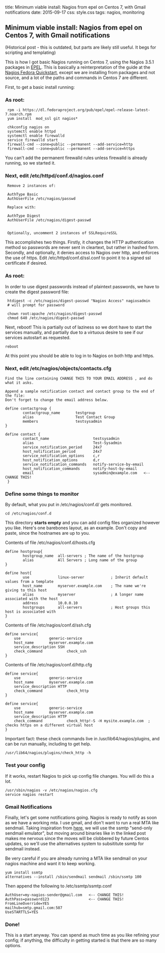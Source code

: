 title: Minimum viable install: Nagios from epel on Centos 7, with Gmail notifications
date: 2015-09-17
css: style.css
tags: nagios, monitoring


## Minimum viable install: Nagios from epel on Centos 7, with Gmail notifications

(Historical post - this is outdated, but parts are likely still useful. It begs for scripting and templating)

This is how I got basic Nagios running on Centos 7, using the Nagios 3.5.1 packages in [EPEL](https://fedoraproject.org/wiki/EPEL). This is basically a reinterpretation of the guide at the [Nagios Fedora Quickstart](https://assets.nagios.com/downloads/nagioscore/docs/nagioscore/3/en/quickstart-fedora.html), except we are installing from packages and not source, and a lot of the paths and commands in Centos 7 are different.

First, to get a basic install running:

### As root:

     rpm -i https://dl.fedoraproject.org/pub/epel/epel-release-latest-7.noarch.rpm
     yum install  mod_ssl git nagios*

     chkconfig nagios on
     systemctl enable httpd
     systemctl enable firewalld
     service firewalld start
     firewall-cmd --zone=public --permanent --add-service=http
     firewall-cmd --zone=public --permanent --add-service=https

You can't add the permanent firewalld rules unless firewalld is already running, so we started it.

### Next, edit /etc/httpd/conf.d/nagios.conf

     Remove 2 instances of:
	    
     AuthType Basic
     AuthUserFile /etc/nagios/passwd
		        
     Replace with:
			      
     AuthType Digest
     AuthUserFile /etc/nagios/digest-passwd
		       

     Optionally, uncomment 2 instances of SSLRequireSSL

This accomplishes two things. Firstly, it changes the HTTP authentication method so passwords are never sent in cleartext, but rather in hashed form. Secondly, and optionally, it denies access to Nagios over http, and enforces the use of https. Edit /etc/httpd/conf.d/ssl.conf to point it to a signed ssl certificate if desired.

### As root:
In order to use digest passwords instead of plaintext passwords, we have to create the digest password file:

     htdigest -c /etc/nagios/digest-passwd "Nagios Access" nagiosadmin
     # will prompt for password

     chown root:apache /etc/nagios/digest-passwd
     chmod 640 /etc/nagios/digest-passwd

Next, reboot! This is partially out of laziness so we dont have to start the services manually, and partially due to a virtuous desire to see if our services autostart as requested.

    reboot

At this point you should be able to log in to Nagios on both http and https.

### Next, edit /etc/nagios/objects/contacts.cfg

    Find the line containing CHANGE THIS TO YOUR EMAIL ADDRESS , and do what it asks.

    Append a sample notification contact and contact group to the end of the file:
    Don't forget to change the email address below.

    define contactgroup {
            contactgroup_name       testgroup
            alias                   Test Contact Group
            members                 testsysadmin
    }
    
    define contact {
            contact_name                    testsysadmin
            alias                           Test-Sysadmin
            service_notification_period     24x7
            host_notification_period        24x7
            service_notification_options    c,r
            host_notification_options       d,r
            service_notification_commands   notify-service-by-email
            host_notification_commands      notify-host-by-email
            email                           sysadmin@example.com   <-- CHANGE THIS!
     }

### Define some things to monitor 
By default, what you put in /etc/nagios/conf.d/ gets monitored.

    cd /etc/nagios/conf.d

This directory **starts empty** and you can add config files organized however you like. Here's one barebones layout, as an example. Don't copy and paste, since the hostnames are up to you.

Contents of file /etc/nagios/conf.d/hosts.cfg

    define hostgroup{
            hostgroup_name  all-servers ; The name of the hostgroup
            alias           All Servers ; Long name of the group
    }
    
    define host{
            use             linux-server            ; Inherit default values from a template
            host_name       myserver.example.com    ; The name we're giving to this host
            alias           myserver                ; A longer name associated with the host
            address         10.0.0.10
            hostgroups      all-servers             ; Host groups this host is associated with
    }


Contents of file /etc/nagios/conf.d/ssh.cfg

    define service{
    	use		        generic-service	
    	host_name		myserver.example.com
    	service_description	SSH
    	check_command	        check_ssh
    }

Contents of file /etc/nagios/conf.d/http.cfg

    define service{
    	use		        generic-service
    	host_name		myserver.example.com
    	service_description	HTTP
    	check_command	        check_http
    }

    define service{
    	use		        generic-service
    	host_name		myserver.example.com
    	service_description	HTTP
    	check_command	        check_http!-S -H mysite.example.com  ; checks https on a different virtual host
    }

Important fact: these check commands live in /usr/lib64/nagios/plugins, and can be run manually, including to get help.

    /usr/lib64/nagios/plugins/check_http -h


### Test your config 

If it works, restart Nagios to pick up config file changes. You will do this a lot.

    /usr/sbin/nagios -v /etc/nagios/nagios.cfg
    service nagios restart

### Gmail Notifications

Finally, let's get some notifications going. Nagios is ready to notify as soon as we have a working mta. I use gmail, and don't want to run a real MTA like sendmail. Taking inspiration from [here](http://sharadchhetri.com/2013/07/16/how-to-use-email-id-of-gmail-for-sending-nagios-email-alerts/), we will use the ssmtp "send-only sendmail emulator", but moving around binaries like in the linked post makes me nervous since the moves will be clobbered by future Centos updates, so we'll use the alternatives system to subsititute ssmtp for sendmail instead.

Be very careful if you are already running a MTA like sendmail on your nagios machine and want it to keep working.

    yum install ssmtp
    alternatives --install /sbin/sendmail sendmail /sbin/ssmtp 100

Then append the following to /etc/ssmtp/ssmtp.conf

    AuthUser=my-nagios-sender@gmail.com   <-- CHANGE THIS!
    AuthPass=password123                  <-- CHANGE THIS!
    FromLineOverride=YES
    mailhub=smtp.gmail.com:587
    UseSTARTTLS=YES

### Done!

This is a start anyway. You can spend as much time as you like refining your config; if anything, the difficulty in getting started is that there are so many options.

